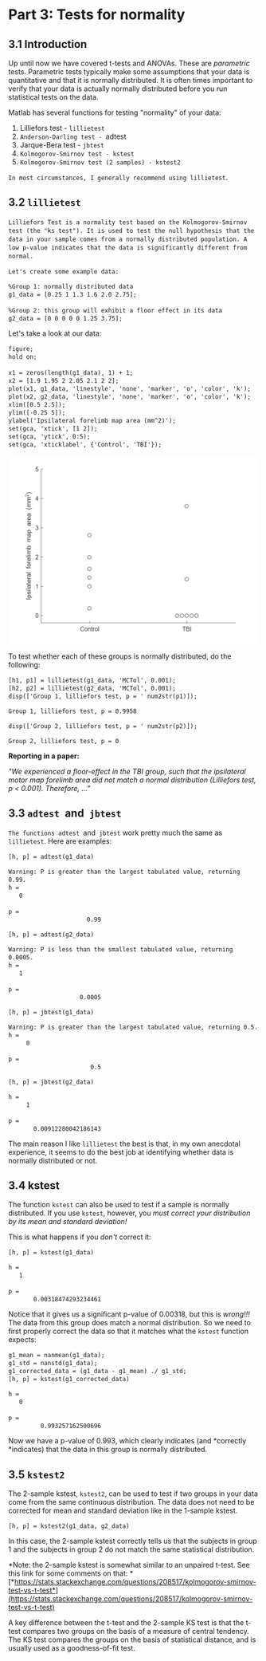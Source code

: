 # Part 3: Tests for normality
  
## 3.1 Introduction
  

Up until now we have covered t-tests and ANOVAs. These are *parametric* tests. Parametric tests typically make some assumptions that your data is quantitative and that it is normally distributed. It is often times important to verify that your data is actually normally distributed before you run statistical tests on the data.

Matlab has several functions for testing "normality" of your data:

   1.  Lilliefors test - `lillietest` 
   1.  `Anderson-Darling test - `adtest 
   1.  Jarque-Bera test - `jbtest` 
   1.  `Kolmogorov-Smirnov test - kstest` 
   1.  `Kolmogorov-Smirnov test (2 samples) - kstest2` 

`In most circumstances, I generally recommend using lillietest`.

  
## 3.2 `lillietest`
  

`Lilliefors Test is a normality test based on the Kolmogorov-Smirnov test (the "ks test"). It is used to test the null hypothesis that the data in your sample comes from a normally distributed population. A low p-value indicates that the data is significantly different from normal.`

`Let's create some example data:`

```matlab:Code
%Group 1: normally distributed data
g1_data = [0.25 1 1.3 1.6 2.0 2.75];

%Group 2: this group will exhibit a floor effect in its data
g2_data = [0 0 0 0 0 1.25 3.75];
```

Let's take a look at our data:

```matlab:Code
figure;
hold on;

x1 = zeros(length(g1_data), 1) + 1;
x2 = [1.9 1.95 2 2.05 2.1 2 2];
plot(x1, g1_data, 'linestyle', 'none', 'marker', 'o', 'color', 'k');
plot(x2, g2_data, 'linestyle', 'none', 'marker', 'o', 'color', 'k');
xlim([0.5 2.5]);
ylim([-0.25 5]);
ylabel('Ipsilateral forelimb map area (mm^2)');
set(gca, 'xtick', [1 2]);
set(gca, 'ytick', 0:5);
set(gca, 'xticklabel', {'Control', 'TBI'});
```

![figure_0.png](Part3_TestsForNormality_images/figure_0.png)

  

To test whether each of these groups is normally distributed, do the following:

```matlab:Code
[h1, p1] = lillietest(g1_data, 'MCTol', 0.001);
[h2, p2] = lillietest(g2_data, 'MCTol', 0.001);
disp(['Group 1, lilliefors test, p = ' num2str(p1)]);
```

```text:Output
Group 1, lilliefors test, p = 0.9958
```

```matlab:Code
disp(['Group 2, lilliefors test, p = ' num2str(p2)]);
```

```text:Output
Group 2, lilliefors test, p = 0
```

  

**Reporting in a paper:**

*"We experienced a floor-effect in the TBI group, such that the ipsilateral motor map forelimb area did not match a normal distribution (Lilliefors test, p < 0.001). Therefore, ..."*

  
## 3.3 `adtest `and` jbtest`
  

`The functions adtest `and` jbtest` work pretty much the same as `lillietest`. Here are examples:

```matlab:Code
[h, p] = adtest(g1_data)
```

```text:Output
Warning: P is greater than the largest tabulated value, returning 0.99.
h = 
   0

p = 
                      0.99

```

```matlab:Code
[h, p] = adtest(g2_data)
```

```text:Output
Warning: P is less than the smallest tabulated value, returning 0.0005.
h = 
   1

p = 
                    0.0005

```

```matlab:Code
[h, p] = jbtest(g1_data)
```

```text:Output
Warning: P is greater than the largest tabulated value, returning 0.5.
h = 
     0

p = 
                       0.5

```

```matlab:Code
[h, p] = jbtest(g2_data)
```

```text:Output
h = 
     1

p = 
       0.00912280042186143

```

The main reason I like `lillietest` the best is that, in my own anecdotal experience, it seems to do the best job at identifying whether data is normally distributed or not.

  
## 3.4 kstest
  

The function `kstest` can also be used to test if a sample is normally distributed. If you use `kstest`, however, you *must correct your distribution by its mean and standard deviation!*

This is what happens if you *don't* correct it:

```matlab:Code
[h, p] = kstest(g1_data)
```

```text:Output
h = 
   1

p = 
       0.00318474293234461

```

Notice that it gives us a significant p-value of 0.00318, but this is *wrong!!!* The data from this group does match a normal distribution. So we need to first properly correct the data so that it matches what the `kstest` function expects:

```matlab:Code
g1_mean = nanmean(g1_data);
g1_std = nanstd(g1_data);
g1_corrected_data = (g1_data - g1_mean) ./ g1_std;
[h, p] = kstest(g1_corrected_data)
```

```text:Output
h = 
   0

p = 
         0.993257162500696

```

Now we have a p-value of 0.993, which clearly indicates (and *correctly *indicates) that the data in this group is normally distributed.

  
## 3.5 `kstest2`
  

The 2-sample kstest, `kstest2`, can be used to test if two groups in your data come from the same continuous distribution. The data does not need to be corrected for mean and standard deviation like in the 1-sample kstest.

```matlab:Code
[h, p] = kstest2(g1_data, g2_data)
```

In this case, the 2-sample kstest correctly tells us that the subjects in group 1 and the subjects in group 2 do not match the same statistical distribution.

*Note: the 2-sample kstest is somewhat similar to an unpaired t-test. See this link for some comments on that: *[*https://stats.stackexchange.com/questions/208517/kolmogorov-smirnov-test-vs-t-test*](https://stats.stackexchange.com/questions/208517/kolmogorov-smirnov-test-vs-t-test)

A key difference between the t-test and the 2-sample KS test is that the t-test compares two groups on the basis of a measure of central tendency. The KS test compares the groups on the basis of statistical distance, and is usually used as a goodness-of-fit test.
